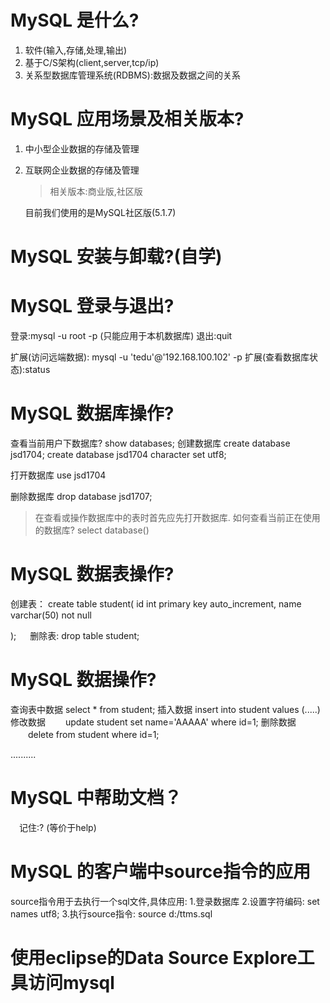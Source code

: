 # MySQL 是什么?
  
1. 软件(输入,存储,处理,输出)
2. 基于C/S架构(client,server,tcp/ip)
3. 关系型数据库管理系统(RDBMS):数据及数据之间的关系

# MySQL 应用场景及相关版本?


1. 中小型企业数据的存储及管理
2. 互联网企业数据的存储及管理

   >相关版本:商业版,社区版

   目前我们使用的是MySQL社区版(5.1.7)


# MySQL 安装与卸载?(自学)

# MySQL 登录与退出?

  登录:mysql -u root -p  (只能应用于本机数据库)
  退出:quit

  扩展(访问远端数据): mysql -u 'tedu'@'192.168.100.102' -p
  扩展(查看数据库状态):status

# MySQL 数据库操作?
  查看当前用户下数据库? 
  show databases;
  创建数据库
  create database jsd1704;
  create database jsd1704  character set utf8;

  打开数据库
  use jsd1704

  删除数据库
  drop database jsd1707;

  > 在查看或操作数据库中的表时首先应先打开数据库.
  > 如何查看当前正在使用的数据库? select database()
  
   
# MySQL 数据表操作?
  
  创建表：
  create table student(
     id int primary key auto_increment,
     name varchar(50) not null
     
  );
　 删除表:
  drop table student;

# MySQL 数据操作?

  查询表中数据
  select * from student;
  插入数据
  insert into student values (.....)
  修改数据
　　update student set name='AAAAA' where id=1;
  删除数据
　　delete from student where id=1;

  ..........

# MySQL 中帮助文档？

　记住:? (等价于help)

# MySQL 的客户端中source指令的应用

 source指令用于去执行一个sql文件,具体应用:
 1.登录数据库
 2.设置字符编码: set names utf8;
 3.执行source指令: source d:/ttms.sql

# 使用eclipse的Data Source Explore工具访问mysql








